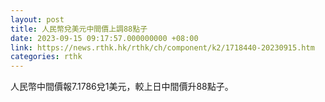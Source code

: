 ```yaml
---
layout: post
title: 人民幣兌美元中間價上調88點子
date: 2023-09-15 09:17:57.000000000 +08:00
link: https://news.rthk.hk/rthk/ch/component/k2/1718440-20230915.htm
categories: rthk
---
```


人民幣中間價報7.1786兌1美元，較上日中間價升88點子。
